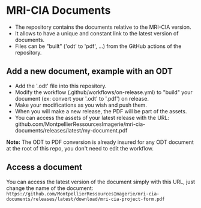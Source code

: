 # MRI-CIA Documents

- The repository contains the documents relative to the MRI-CIA version.
- It allows to have a unique and constant link to the latest version of documents.
- Files can be "built" ('odt' to 'pdf', ...) from the GitHub actions of the repository.

## Add a new document, example with an ODT

- Add the '.odt' file into this repository.
- Modify the workflow (.github/workflows/on-release.yml) to "build" your document (ex: convert your '.odt' to '.pdf') on release.
- Make your modifications as you wish and push them.
- When you will make a new release, the PDF will be part of the assets.
- You can access the assets of your latest release with the URL: github.com/MontpellierRessourcesImagerie/mri-cia-documents/releases/latest/my-document.pdf


**Note:** The ODT to PDF conversion is already insured for any ODT document at the root of this repo, you don't need to edit the workflow.

## Access a document

You can access the latest version of the document simply with this URL, just change the name of the document:
`https://github.com/MontpellierRessourcesImagerie/mri-cia-documents/releases/latest/download/mri-cia-project-form.pdf`

